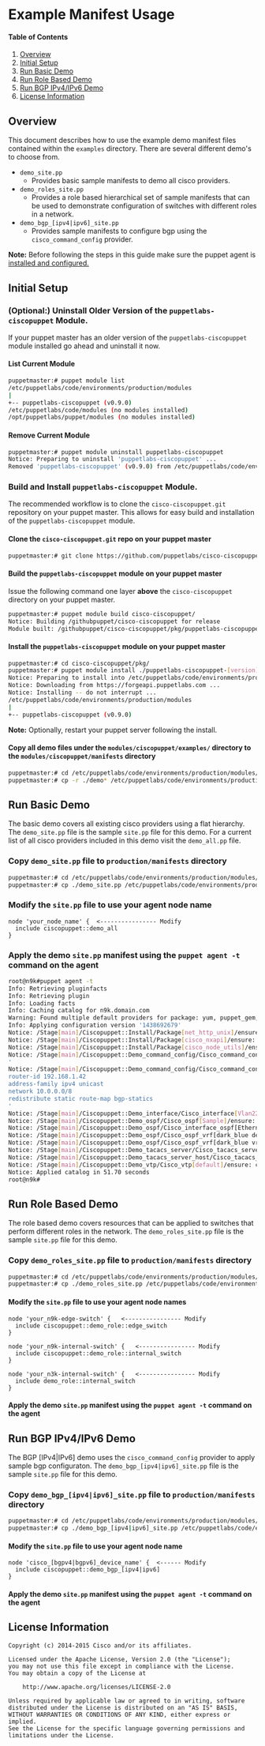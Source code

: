 # Example Manifest Usage

#### Table of Contents

1. [Overview](#overview)
2. [Initial Setup](#setup)
3. [Run Basic Demo](#basic-demo)
4. [Run Role Based Demo](#role-based-demo)
5. [Run BGP IPv4/IPv6 Demo](#bgp-demo)
6. [License Information](#license-information)

## <a name="overview">Overview</a>

This document describes how to use the example demo manifest files contained within the `examples` directory.  There are several different demo's to choose from.

* `demo_site.pp`
  * Provides basic sample manifests to demo all cisco providers.
* `demo_roles_site.pp`
  * Provides a role based hierarchical set of sample manifests that can be used to demonstrate configuration of switches with different roles in a network.
* `demo_bgp_[ipv4|ipv6]_site.pp`
  * Provides sample manifests to configure bgp using the `cisco_command_config` provider.

**Note:** Before following the steps in this guide make sure the puppet agent is [installed and configured.](https://github.com/cisco/cisco-network-puppet-module/blob/develop/docs/README-agent-install.md)

## <a name="setup">Initial Setup</a>

### (Optional:) Uninstall Older Version of the `puppetlabs-ciscopuppet` Module.

If your puppet master has an older version of the `puppetlabs-ciscopuppet` module installed go ahead and uninstall it now.

#### List Current Module

```bash
puppetmaster:# puppet module list
/etc/puppetlabs/code/environments/production/modules
|
+-- puppetlabs-ciscopuppet (v0.9.0)
/etc/puppetlabs/code/modules (no modules installed)
/opt/puppetlabs/puppet/modules (no modules installed)
```

#### Remove Current Module

```bash
puppetmaster:# puppet module uninstall puppetlabs-ciscopuppet
Notice: Preparing to uninstall 'puppetlabs-ciscopuppet' ...
Removed 'puppetlabs-ciscopuppet' (v0.9.0) from /etc/puppetlabs/code/environments/production/modules
```

### Build and Install `puppetlabs-ciscopuppet` Module.

The recommended workflow is to clone the `cisco-ciscopuppet.git` repository on your puppet master.  This allows for easy build and installation of the `puppetlabs-ciscopuppet` module.

#### Clone the `cisco-ciscopuppet.git` repo on your puppet master

```bash
puppetmaster:# git clone https://github.com/puppetlabs/cisco-ciscopuppet.git
```

#### Build the `puppetlabs-ciscopuppet` module on your puppet master

Issue the following command one layer **above** the `cisco-ciscopuppet` directory on your puppet master.

```bash
puppetmaster:# puppet module build cisco-ciscopuppet/
Notice: Building /githubpuppet/cisco-ciscopuppet for release
Module built: /githubpuppet/cisco-ciscopuppet/pkg/puppetlabs-ciscopuppet-0.9.0.tar.gz
```

#### Install the `puppetlabs-ciscopuppet` module on your puppet master

```bash
puppetmaster:# cd cisco-ciscopuppet/pkg/
puppetmaster:# puppet module install ./puppetlabs-ciscopuppet-[version].tar.gz
Notice: Preparing to install into /etc/puppetlabs/code/environments/production/modules ...
Notice: Downloading from https://forgeapi.puppetlabs.com ...
Notice: Installing -- do not interrupt ...
/etc/puppetlabs/code/environments/production/modules
|
+-- puppetlabs-ciscopuppet (v0.9.0)
```

**Note:** Optionally, restart your puppet server following the install.


#### Copy all demo files under the `modules/ciscopuppet/examples/` directory to the `modules/ciscopuppet/manifests` directory

```bash
puppetmaster:# cd /etc/puppetlabs/code/environments/production/modules/ciscopuppet/examples
puppetmaster:# cp -r ./demo* /etc/puppetlabs/code/environments/production/modules/ciscopuppet/manifests/
```

## <a name="basic-demo">Run Basic Demo</a>

The basic demo covers all existing cisco providers using a flat hierarchy.  The `demo_site.pp` file is the sample `site.pp` file for this demo.  For a current list of all cisco providers included in this demo visit the `demo_all.pp` file.

### Copy `demo_site.pp` file to `production/manifests` directory

```bash
puppetmaster:# cd /etc/puppetlabs/code/environments/production/modules/ciscopuppet/examples
puppetmaster:# cp ./demo_site.pp /etc/puppetlabs/code/environments/production/manifests/site.pp
```

### Modify the `site.pp` file to use your agent node name

```puppet
node 'your_node_name' {  <---------------- Modify
  include ciscopuppet::demo_all
}
```
### Apply the demo `site.pp` manifest using the `puppet agent -t` command on the agent

```bash
root@n9k#puppet agent -t
Info: Retrieving pluginfacts
Info: Retrieving plugin
Info: Loading facts
Info: Caching catalog for n9k.domain.com
Warning: Found multiple default providers for package: yum, puppet_gem, pip3; using yum
Info: Applying configuration version '1438692679'
Notice: /Stage[main]/Ciscopuppet::Install/Package[net_http_unix]/ensure: created
Notice: /Stage[main]/Ciscopuppet::Install/Package[cisco_nxapi]/ensure: created
Notice: /Stage[main]/Ciscopuppet::Install/Package[cisco_node_utils]/ensure: created
Notice: /Stage[main]/Ciscopuppet::Demo_command_config/Cisco_command_config[feature_bgp]/command: command changed '' to 'feature bgp
'
Notice: /Stage[main]/Ciscopuppet::Demo_command_config/Cisco_command_config[router_bgp_42]/command: command changed '' to 'router bgp 42
router-id 192.168.1.42
address-family ipv4 unicast
network 10.0.0.0/8
redistribute static route-map bgp-statics
'
Notice: /Stage[main]/Ciscopuppet::Demo_interface/Cisco_interface[Vlan22]/ensure: created
Notice: /Stage[main]/Ciscopuppet::Demo_ospf/Cisco_ospf[Sample]/ensure: created
Notice: /Stage[main]/Ciscopuppet::Demo_ospf/Cisco_interface_ospf[Ethernet1/1 Sample]/ensure: created
Notice: /Stage[main]/Ciscopuppet::Demo_ospf/Cisco_ospf_vrf[dark_blue default]/ensure: created
Notice: /Stage[main]/Ciscopuppet::Demo_ospf/Cisco_ospf_vrf[dark_blue vrf1]/ensure: created
Notice: /Stage[main]/Ciscopuppet::Demo_tacacs_server/Cisco_tacacs_server[default]/ensure: created
Notice: /Stage[main]/Ciscopuppet::Demo_tacacs_server_host/Cisco_tacacs_server_host[tachost]/ensure: created
Notice: /Stage[main]/Ciscopuppet::Demo_vtp/Cisco_vtp[default]/ensure: created
Notice: Applied catalog in 51.70 seconds
root@n9k#
```

## <a name="role-based-demo">Run Role Based Demo</a>

The role based demo covers resources that can be applied to switches that perform different roles in the network.  The `demo_roles_site.pp` file is the sample `site.pp` file for this demo.

### Copy `demo_roles_site.pp` file to `production/manifests` directory

```bash
puppetmaster:# cd /etc/puppetlabs/code/environments/production/modules/ciscopuppet/examples
puppetmaster:# cp ./demo_roles_site.pp /etc/puppetlabs/code/environments/production/manifests/site.pp
```

#### Modify the `site.pp` file to use your agent node names

```puppet
node 'your_n9k-edge-switch' {   <---------------- Modify
  include ciscopuppet::demo_role::edge_switch
}

node 'your_n9k-internal-switch' {   <---------------- Modify
  include ciscopuppet::demo_role::internal_switch
}

node 'your_n3k-internal-switch' {   <---------------- Modify
  include demo_role::internal_switch
}
```
#### Apply the demo `site.pp` manifest using the `puppet agent -t` command on the agent

## <a name="bgp-demo">Run BGP IPv4/IPv6 Demo</a>

The BGP [IPv4|IPv6] demo uses the `cisco_command_config` provider to apply sample bgp configuraton.  The `demo_bgp_[ipv4|ipv6]_site.pp` file is the sample `site.pp` file for this demo.

### Copy `demo_bgp_[ipv4|ipv6]_site.pp` file to `production/manifests` directory

```bash
puppetmaster:# cd /etc/puppetlabs/code/environments/production/modules/ciscopuppet/examples
puppetmaster:# cp ./demo_bgp_[ipv4|ipv6]_site.pp /etc/puppetlabs/code/environments/production/manifests/site.pp
```

#### Modify the `site.pp` file to use your agent node name

```puppet
node 'cisco_[bgpv4|bgpv6]_device_name' {  <------ Modify
  include ciscopuppet::demo_bgp_[ipv4|ipv6]
}
```
#### Apply the demo `site.pp` manifest using the `puppet agent -t` command on the agent


## <a name="license-information">License Information</a>

```
Copyright (c) 2014-2015 Cisco and/or its affiliates.

Licensed under the Apache License, Version 2.0 (the "License");
you may not use this file except in compliance with the License.
You may obtain a copy of the License at

    http://www.apache.org/licenses/LICENSE-2.0

Unless required by applicable law or agreed to in writing, software
distributed under the License is distributed on an "AS IS" BASIS,
WITHOUT WARRANTIES OR CONDITIONS OF ANY KIND, either express or implied.
See the License for the specific language governing permissions and
limitations under the License.
```
